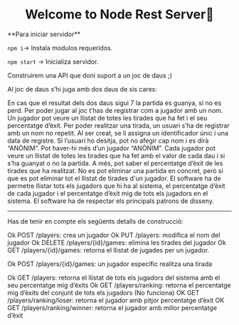 <h1 align="center">Welcome to Node Rest Server👋</h1>
**Para iniciar servidor**  

``npm i``-> Instala modulos requeridos.  

``npm start`` -> Inicializa servidor.    

Construirem una API que doni suport a un joc de daus ;)

Al joc de daus s’hi juga amb dos daus de sis cares:

En cas que el resultat dels dos daus sigui 7 la partida es guanya, si no es perd.
Per poder jugar al joc t’has de registrar com a jugador amb un nom. Un jugador pot veure un llistat de totes les tirades que ha fet i el seu percentatge d’èxit.
Per poder realitzar una tirada, un usuari s’ha de registrar amb un nom no repetit. Al ser creat, se li assigna un identificador únic i una data de registre.
Si l’usuari ho desitja, pot no afegir cap nom i es dirà “ANÒNIM”. Pot haver-hi més d’un jugador “ANÒNIM”.
Cada jugador pot veure un llistat de totes les tirades que ha fet amb el valor de cada dau i si s’ha guanyat o no la partida. A més, pot saber el percentatge d’èxit de les tirades que ha realitzat.
No es pot eliminar una partida en concret, però si que es pot eliminar tot el llistat de tirades d'un jugador. El software ha de permetre llistar tots els jugadors que hi ha al sistema, el percentatge d’èxit de cada jugador i el percentatge d’èxit mig de tots els jugadors en el sistema.
El software ha de respectar els principals patrons de disseny.

----

Has de tenir en compte els següents detalls de construcció:
<!--- Jugador --->
Ok POST /players: crea un jugador
Ok PUT /players: modifica el nom del jugador
Ok DELETE /players/{id}/games: elimina les tirades del jugador
Ok GET /players/{id}/games: retorna el llistat de jugades per un jugador.
<!--- Jugadas --->
Ok POST /players/{id}/games: un jugador específic realitza una tirada
<!--- Jugadores --->
Ok GET /players: retorna el llistat de tots els jugadors del sistema amb el seu percentatge mig d’èxits 
Ok GET /players/ranking: retorna el percentatge mig d’èxits del conjunt de tots els jugadors (No funciona)
OK GET /players/ranking/loser: retorna el jugador amb pitjor percentatge d’èxit
OK GET /players/ranking/winner: retorna el jugador amb millor percentatge d’èxit